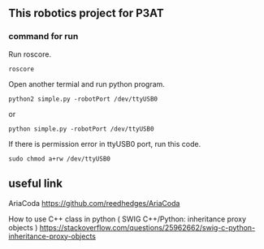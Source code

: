 ## This robotics project for P3AT

### command for run
Run roscore.
```
roscore
```
Open another termial and run python program.
```
python2 simple.py -robotPort /dev/ttyUSB0
```
or
```
python simple.py -robotPort /dev/ttyUSB0
```

If there is permission error in ttyUSB0 port, run this code.
```
sudo chmod a+rw /dev/ttyUSB0
```

## useful link
AriaCoda
https://github.com/reedhedges/AriaCoda

How to use C++ class in python ( SWIG C++/Python: inheritance proxy objects )
https://stackoverflow.com/questions/25962662/swig-c-python-inheritance-proxy-objects
